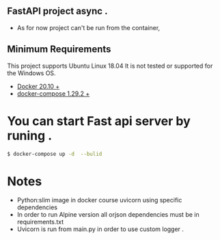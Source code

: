 ## FastAPI project async .

- As for now project can't be run from the container,

## Minimum Requirements
This project supports Ubuntu Linux 18.04  It is not tested or supported for the Windows OS.

- [Docker 20.10 +](https://docs.docker.com/)
- [docker-compose  1.29.2 + ](https://docs.docker.com/compose/)

 # You can start Fast api server by runing . 

```bash
$ docker-compose up -d  --bulid 
```

# Notes 
- Python:slim image in docker  course uvicorn using specific dependencies
- In order to run Alpine version all orjson dependencies must be in requirements.txt 
- Uvicorn is run from main.py in order to use custom logger  .
